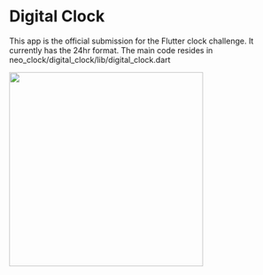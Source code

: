 # Digital Clock

This app is the official submission for the Flutter clock challenge.
It currently has the 24hr format.
The main code resides in neo_clock/digital_clock/lib/digital_clock.dart


<img src='digital.gif' width='350'>

